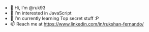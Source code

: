- 👋 Hi, I’m @ruk93
- 👀 I’m interested in JavaScript
- 🌱 I’m currently learning Top secret stuff :P 
- 📫 Reach me at https://www.linkedin.com/in/rukshan-fernando/

<!---
ruk93/ruk93 is a ✨ special ✨ repository because its `README.md` (this file) appears on your GitHub profile.
You can click the Preview link to take a look at your changes.
--->
